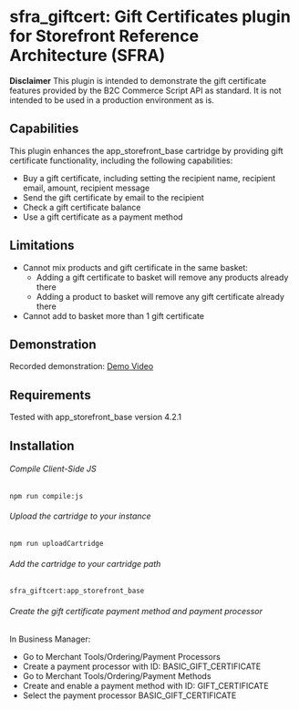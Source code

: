 # sfra_giftcert: Gift Certificates plugin for Storefront Reference Architecture (SFRA)

**Disclaimer**
This plugin is intended to demonstrate the gift certificate features provided by the B2C Commerce Script API as standard. 
It is not intended to be used in a production environment as is.

## Capabilities

This plugin enhances the app_storefront_base cartridge by providing gift certificate functionality, including the following capabilities:
* Buy a gift certificate, including setting the recipient name, recipient email, amount, recipient message
* Send the gift certificate by email to the recipient
* Check a gift certificate balance
* Use a gift certificate as a payment method

## Limitations

* Cannot mix products and gift certificate in the same basket:
  * Adding a gift certificate to basket will remove any products already there
  * Adding a product to basket will remove any gift certificate already there
* Cannot add to basket more than 1 gift certificate

## Demonstration

Recorded demonstration: [Demo Video](https://org62.my.salesforce.com/sfc/p/000000000062/a/0M000000O8UP/0BntP9ieIY7Fpf2ugXTKnK4Mn.an.d5WSCBO1Bc_W0k)

## Requirements

Tested with app_storefront_base version 4.2.1

## Installation

###### Compile Client-Side JS

```
npm run compile:js
```

###### Upload the cartridge to your instance

```
npm run uploadCartridge
```

###### Add the cartridge to your cartridge path

```
sfra_giftcert:app_storefront_base
```

###### Create the gift certificate payment method and payment processor

In Business Manager:
* Go to Merchant Tools/Ordering/Payment Processors
* Create a payment processor with ID: BASIC_GIFT_CERTIFICATE
* Go to Merchant Tools/Ordering/Payment Methods
* Create and enable a payment method with ID: GIFT_CERTIFICATE
* Select the payment processor BASIC_GIFT_CERTIFICATE




